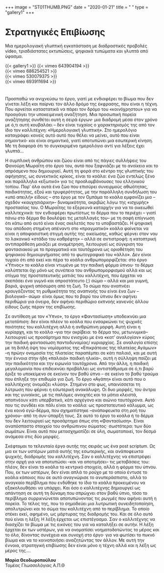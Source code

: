+++
image = "ST01THUMB.PNG"
date = "2020-01-21"
title = " "
type = "gallery1"
+++

# Στρατηγικές Επιβίωσης 

Μια ημερολογιακή γλυπτική εγκατάσταση με διαδραστικές προβολές video, τρισδιάστατες εκτυπώσεις, ψηφιακά τυπώματα και γλυπτά από ύφασμα.

{{< gallery1 >}} 
{{< vimeo 643904194 >}}  
{{< vimeo 686254521 >}}  
{{< vimeo 530079375 >}}  
{{< vimeo 693911694 >}}  


#

Προσπαθώ να ανιχνεύσω το έργο, γιατί με ενδιαφέρει το βίωμα που δεν γίνεται λέξη και παίρνει τον άλλο δρόμο της έκφρασης, που είναι η τέχνη. Που αρνείται καταστατικά να πάρει τον δρόμο του «κοινόχρηστου» για να  προαγάγει την υποκειμενική αναζήτηση. Μια προσωπική πορεία αναζήτησης συνθέτει αυτή η σειρά έργων· μια διαδρομή μέσα στον χρόνο με ό,τι αυτή κουβαλάει – δεν είναι τυχαίος ο χαρακτηρισμός της από τον ίδιο τον καλλιτέχνη: «Ημερολογιακή γλυπτική». Στο ημερολόγιο καταγράφει κανείς αυτό αυτό που θέλει να μείνει, αυτό που είναι  σημαντικό· και είναι σημαντικό, γιατί αποτυπώνει μια εσωτερική κίνηση. Με τη διαφορά ότι το συγκεκριμένο ημερολόγιο αντί για λέξεις έχει γλυπτά…

H συμπλοκή ανθρώπου και ζώου είναι από τις πάγιες συλλήψεις του Φανούρη Μωραΐτη στο έργο του, αυτό που ξαφνιάζει με το ανοίκειο και το απρόσμενο που δημιουργεί. Αυτή τη φορά στο κέντρο της γλυπτικής του αφήγησης, ως συνεκτικός κρίκος, είναι το κοάλα: ένα ζώο εντελώς ξένο και παράλληλα «εξωτικό» για τις προσλαμβάνουσες του ελληνικού τοπίου. Παρ’ όλα αυτά ένα ζώο που επισύρει συνειρμούς αθωότητας, παιδικότητας, εξού και τρυφερότητας, με την παράλληλη συνδήλωση του «υπό απειλή» είδους – στο έργο με τον Ομπάμα  το κοάλα εμφανίζει μια –σχεδόν «καυχησιάρικη»– δυναμικότητα, ακριβώς λόγω της «ισχυρής» προστασίας του. Ο Μωραΐτης το εξερευνά καταρχήν για να το οικειωθεί καλλιτεχνικά: τον ενδιαφέρει πρωτίστως το δέρμα που το περιέχει – γιατί πάνω στο δέρμα θα δουλέψει τις μεταλλαγές του– με τη σαφή επίγνωση ότι κάτω από αυτό είναι ένας σκελετός που το υποβαστάζει. Η ψηφιακή του απόδοση στημένη απέναντι στο «πραγματικό» κοάλα φαίνεται να είναι η αποφασιστική στιγμή αυτής της οικείωσης, καθώς φέρνει στον νου το λακανικό «στάδιο του καθρέφτη» – αλλά σε αντιστροφή: η κατοπτρική αντιπαράθεση  μοιάζει με αναμέτρηση, λειτουργεί ως σύγκριση του φαντασιακού με το πραγματικό και ταυτόχρονα ως οριοθέτηση του ψηφιακού δημιουργήματος από το φωτογραφικό του «άλλο». Δεν είναι τυχαίο ότι από εκεί και πέρα το κοάλα ανθρωπομορφίζεται: στο έργο «Ύπνος» το κοάλα είναι ντυμένο με την παιδική φόρμα ύπνου· το δέρμα καλύπτεται όχι μόνο ως συνέπεια του ανθρωπομορφισμού αλλά και ως στίγμα της προστατευτικής ματιάς του καλλιτέχνη, που έρχεται να σκεπάσει ένα γυμνό και απροστάτευτο (;) σώμα – αλλά και μια γυμνή, βαριά, ψυχική απόσυρση από τη ζωή. Το σώμα που αναπνέει κραυγάζοντας τη ρυθμικότητα της αναπνοής του είναι ένα ζων –βιολογικό– σώμα· είναι όμως που το βαρύ του ύπνου δεν αφήνει περιθώρια για όνειρο, δεν αφήνει περιθώριο εκπνοής κανενός άλλου είδους ζωής πέραν της επιβίωσης.   

Σε αντίθεση με τον «Ύπνο», το έργο «Φαντασίωση» υποδεικνύει μια μετατόπιση: δεν είναι πλέον το κοάλα που ενσαρκώνει τις ψυχικές ποιότητες του καλλιτέχνη αλλά η ανθρώπινη μορφή. Αυτή είναι η κυρίαρχη, και το κοάλα –για την ακρίβεια: το δέρμα του, μετωνυμικά– λειτουργεί ως προσάρτημα που ενισχύει με ένα «κατ’ αναλογίαν» κύρος την παιδική φαντασίωση παντοδυναμίας/ κυριαρχίας. Σε αναλογία επίσης με τη διπλή όψη του νομίσματος της «Επικράτειας της πλατείας Αγάμων» –η πρώην ονομασία της πλατείας παραπέμπει σε κάτι παλαιό, και με αυτή την έννοια στην ήδη «παλαιά» παιδική ηλικία–, αυτή η σύλληψη παίζει με την παιδικότητα και την ειρωνία ταυτόχρονα. Από την άλλη, η παιδική μεγαλομανία που επιδεικνύει προβάλλει ως αντιστάθμισμα  σε ό,τι βαρύ έριξε το υποκείμενο σε εκείνον τον βαθύ ύπνο – σε εκείνο το βαθύ τραύμα που έπληξε την επιθυμία για ζωή. 
Το έργο «Αγάπη» είναι αυτό που ο καλλιτέχνης ονομάζει «λύση». Στημένο στο φως, υπαινίσσεται τη λύτρωση που φέρνει η εσωτερική ανακάλυψη. Οι δυο μορφές, του άντρα και της γυναίκας, με τις παλάμες ανοιχτές και τα μάτια κλειστά, αποπνέουν κάτι υπερβατικό,  κάτι αρχέγονο και αιώνιο ταυτόχρονα. Αυτό που τις συνδέει και πάλι είναι το κοάλα: ως προστατευτικό κάλυμμα, ως ένα κοινό εγώ-δέρμα, που σχηματίστηκε –ανάποφευκτα στη ροή του χρόνου– από τη συν-ύπαρξή τους. Σε αυτό το έργο το κοάλα ή το δέρμα του δεν λειτουργεί ως προσάρτημα όπως στη «Φαντασίωση». Είναι αναπόσπαστο στοιχείο του ανθρώπινου σώματος· σωστότερα: των δύο σωμάτων. Είναι αυτό που μετασχηματίζει σε ύλη, σωματοποιεί, τον δεσμό ανάμεσα στις δύο μορφές.

Σκέφτομαι το τελευταίο έργο αυτής της σειράς ως ένα post scriptum. Ως μια εκ των υστέρων ματιά αυτής της εσωτερικής, και ανάποφευκτα ψυχικής, διαδρομής του καλλιτέχνη. Σαν ο καλλιτέχνης να επιστρέφει στην αρχή για να αποτυπώσει –και να αποτιμήσει– τις μεταβάσεις του: πλέον, δεν είναι το κοάλα το κεντρικό στοιχείο,  αλλά η φόρμα του ύπνου. Που, εκ των υστέρων, δεν είναι απλά το ρούχο με το οποίο έντυσε το κοάλα κάποιος που σε αυτό αναγνώρισε το ανυπεράσπιστο, αλλά το αναγκαίο περίβλημα που ενδύθηκε το ίδιο το κοάλα προκειμένου να εξακολουθήσει να υπάρχει. Και όσο ο καλλιτέχνης δημιουργεί ως απάντηση σε αυτή τη δύναμη που σπρώχνει στον βαθύ ύπνο, τόσο το περίβλημα συρρικνώνεται αποτυπώνοντας τις ρωγμές που αφήνει αυτή  η πορεία. Το τέλος της, που το σημαδεύει μια λυτρωτική συνειδητοποίηση, απολυτρώνει και το σώμα του καλλιτέχνη από το περίβλημα. Το οποίο στέκει εκεί, αφημένο, ως μάρτυρας της διαδρομής του.
Και σε όλο αυτό πού είναι η λέξη; Η λέξη έρχεται ως επιστέγασμα. Σαν ο καλλιτέχνης να διασχίζει το βίωμα με τις εικόνες του για να καταλήξει σε αυτήν. Η λέξη έρχεται εκ των υστέρων, για να ονοματίσει νοηματοδοτώντας το μέρος και το όλο, δίνοντας συνέχεια και συνοχή στο έργο· για να φωτίσει το πυκνό βίωμα και να το κοινοποιήσει αναζητώντας τον άλλον. Με αυτή την έννοια, στρατηγική επιβίωσης δεν είναι μόνο η τέχνη αλλά και η λέξη ως μέρος της….   

**Μαρία Θεοδωροπούλου**  
Τομέας Γλωσσολόγιας Α.Π.Θ


